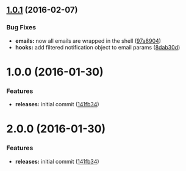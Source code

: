 <a name="1.0.1"></a>
## [1.0.1](https://github.com/hypeJunction/Elgg-notifications_html_handler/compare/1.0.0...v1.0.1) (2016-02-07)


### Bug Fixes

* **emails:** now all emails are wrapped in the shell ([97a8904](https://github.com/hypeJunction/Elgg-notifications_html_handler/commit/97a8904))
* **hooks:** add filtered notification object to email params ([8dab30d](https://github.com/hypeJunction/Elgg-notifications_html_handler/commit/8dab30d))



<a name="1.0.0"></a>
# 1.0.0 (2016-01-30)


### Features

* **releases:** initial commit ([141fb34](https://github.com/hypeJunction/Elgg-notifications_html_handler/commit/141fb34))



<a name="2.0.0"></a>
# 2.0.0 (2016-01-30)


### Features

* **releases:** initial commit ([141fb34](https://github.com/hypeJunction/Elgg-notifications_html_handler/commit/141fb34))



